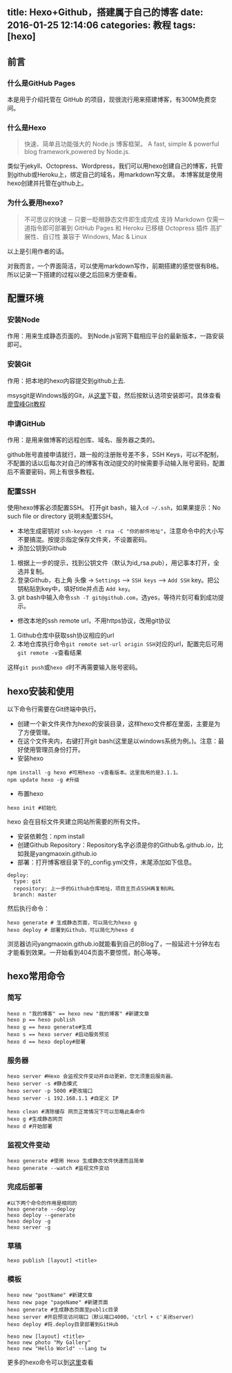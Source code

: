title: Hexo+Github，搭建属于自己的博客
date: 2016-01-25 12:14:06
categories: 教程
tags: [hexo]
---
## 前言
### 什么是GitHub Pages 
本是用于介绍托管在 GitHub 的项目，现很流行用来搭建博客，有300M免费空间。
### 什么是Hexo

> 快速、简单且功能强大的 Node.js 博客框架。 A fast, simple & powerful blog
> framework,powered by Node.js.

类似于jekyll、Octopress、Wordpress，我们可以用hexo创建自己的博客，托管到github或Heroku上，绑定自己的域名，用markdown写文章。
本博客就是使用hexo创建并托管在github上。

### 为什么要用hexo?
> 不可思议的快速 ─ 只要一眨眼静态文件即生成完成
支持 Markdown
仅需一道指令即可部署到 GitHub Pages 和 Heroku
已移植 Octopress 插件
高扩展性、自订性
兼容于 Windows, Mac & Linux

以上是引用作者的话。

对我而言，一个界面简洁，可以使用markdown写作，前期搭建的感觉很有B格。
所以记录一下搭建的过程以便之后回来方便查看。
<!--more-->

## 配置环境
### 安装Node
作用：用来生成静态页面的。
到Node.js官网下载相应平台的最新版本，一路安装即可。

### 安装Git
作用：把本地的hexo内容提交到github上去.

msysgit是Windows版的Git，从[这里][1]下载，然后按默认选项安装即可。具体查看[廖雪峰Git教程][2]

### 申请GitHub
作用：是用来做博客的远程创库、域名、服务器之类的。

github账号直接申请就行，跟一般的注册账号差不多，SSH Keys，可以不配制，不配置的话以后每次对自己的博客有改动提交的时候需要手动输入账号密码，配置后不需要密码，网上有很多教程。

### 配置SSH
使用hexo博客必须配置SSH。
打开git bash，输入`cd ~/.ssh`，如果果提示：No such file or directory 说明未配置SSH。

 - 本地生成密钥对
`ssh-keygen -t rsa -C "你的邮件地址"`，注意命令中的大小写不要搞混。按提示指定保存文件夹，不设置密码。
 -  添加公钥到Github
1. 根据上一步的提示，找到公钥文件（默认为id_rsa.pub），用记事本打开，全选并复制。
2. 登录Github，右上角 头像 -> `Settings` —> `SSH keys` —> `Add SSH` key。把公钥粘贴到key中，填好title并点击 `Add key`。
3. git bash中输入命令`ssh -T git@github.com`，选yes，等待片刻可看到成功提示。
 - 修改本地的ssh remote url，不用https协议，改用git协议
1. Github仓库中获取ssh协议相应的url
2. 本地仓库执行命令`git remote set-url origin SSH`对应的url，配置完后可用`git remote -v`查看结果

这样`git push`或`hexo d`时不再需要输入账号密码。

## hexo安装和使用
以下命令行需要在Git终端中执行。

 -  创建一个新文件夹作为hexo的安装目录，这样hexo文件都在里面，主要是为了方便管理。
 -  在这个文件夹内，右键打开git bash(这里是以windows系统为例。)。注意：最好使用管理员身份打开。
 -  安装hexo
```
npm install -g hexo #可用hexo -v查看版本。这里我用的是3.1.1。 
npm update hexo -g #升级 
```
 -  布置hexo
```
hexo init #初始化
```
hexo 会在目标文件夹建立网站所需要的所有文件。

 -  安装依赖包：npm install
 -  创建Github Repository：Repository名字必须是你的Github名.github.io，比如我是yangmaoxin.github.io
 -  部署：打开博客根目录下的_config.yml文件，末尾添加如下信息。
```
deploy:
  type: git
  repository: 上一步的Github仓库地址，项目主页点SSH再复制URL
  branch: master
```
然后执行命令：
```
hexo generate # 生成静态页面，可以简化为hexo g
hexo deploy # 部署到Github，可以简化为hexo d
```
浏览器访问yangmaoxin.github.io就能看到自己的Blog了，一般延迟十分钟左右才能看到效果。一开始看到404页面不要惊慌，耐心等等。

## hexo常用命令
### 简写
```
hexo n "我的博客" == hexo new "我的博客" #新建文章
hexo p == hexo publish
hexo g == hexo generate#生成
hexo s == hexo server #启动服务预览
hexo d == hexo deploy#部署
```
### 服务器
```
hexo server #Hexo 会监视文件变动并自动更新，您无须重启服务器。
hexo server -s #静态模式
hexo server -p 5000 #更改端口
hexo server -i 192.168.1.1 #自定义 IP

hexo clean #清除缓存 网页正常情况下可以忽略此条命令
hexo g #生成静态网页
hexo d #开始部署
```
### 监视文件变动
```
hexo generate #使用 Hexo 生成静态文件快速而且简单
hexo generate --watch #监视文件变动
```
### 完成后部署    
```
#以下两个命令的作用是相同的
hexo generate --deploy
hexo deploy --generate
hexo deploy -g
hexo server -g
```
### 草稿

    hexo publish [layout] <title>

### 模板
```
hexo new "postName" #新建文章
hexo new page "pageName" #新建页面
hexo generate #生成静态页面至public目录
hexo server #开启预览访问端口（默认端口4000，'ctrl + c'关闭server）
hexo deploy #将.deploy目录部署到GitHub

hexo new [layout] <title>
hexo new photo "My Gallery"
hexo new "Hello World" --lang tw
```
更多的hexo命令可以到[这里][3]查看


  [1]: https://git-for-windows.github.io
  [2]: http://www.liaoxuefeng.com/wiki/0013739516305929606dd18361248578c67b8067c8c017b000
  [3]: http://segmentfault.com/a/1190000002632530#articleHeader10